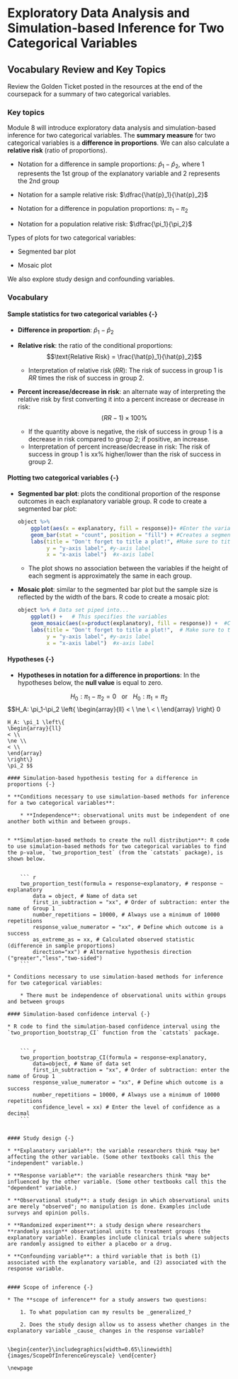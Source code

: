# Exploratory Data Analysis and Simulation-based Inference for Two Categorical Variables

## Vocabulary Review and Key Topics

Review the Golden Ticket posted in the resources at the end of the coursepack for a summary of two categorical variables.

### Key topics

Module 8 will introduce exploratory data analysis and simulation-based inference for two categorical variables. The **summary measure** for two categorical variables is a **difference in proportions**. We can also calculate a **relative risk** (ratio of proportions).

* Notation for a difference in sample proportions: $\hat{p}_1 - \hat{p}_2$, where 1 represents the 1st group of the explanatory variable and 2 represents the 2nd group

* Notation for a sample relative risk: $\dfrac{\hat{p}_1}{\hat{p}_2}$

* Notation for a difference in population proportions: $\pi_1 - \pi_2$

* Notation for a population relative risk: $\dfrac{\pi_1}{\pi_2}$

Types of plots for two categorical variables:

* Segmented bar plot

* Mosaic plot

We also explore study design and confounding variables.

### Vocabulary

#### Sample statistics for two categorical variables {-}

* **Difference in proportion**: $\hat{p}_1 - \hat{p}_2$
    
* **Relative risk**: the ratio of the conditional proportions:
$$\text{Relative Risk} = \frac{\hat{p}_1}{\hat{p}_2}$$
    
    * Interpretation of relative risk ($RR$):  The risk of success in group 1 is $RR$ times the risk of success in group 2.

* **Percent increase/decrease in risk**: an alternate way of interpreting the relative risk by first converting it into a percent increase or decrease in risk:
$$(RR-1) \times 100\%$$
    * If the quantity above is negative, the risk of success in group 1 is a decrease in risk compared to group 2; if positive, an increase.   
    * Interpretation of percent increase/decrease in risk: The risk of success in group 1 is xx\% higher/lower than the risk of success in group 2.

#### Plotting two categorical variables {-}

* **Segmented bar plot**: plots the conditional proportion of the response outcomes in each explanatory variable group. R code to create a segmented bar plot:
    
    ``` r
    object %>%
        ggplot(aes(x = explanatory, fill = response))+ #Enter the variables to plot
        geom_bar(stat = "count", position = "fill") + #Creates a segmented bar plot
        labs(title = "Don't forget to title a plot!", #Make sure to title your plot
             y = "y-axis label", #y-axis label
             x = "x-axis label")  #x-axis label
    ```

    * The plot shows no association between the variables if the height of each segment is approximately the same in each group.
    
* **Mosaic plot**: similar to the segmented bar plot but the sample size is reflected by the width of the bars. R code to create a mosaic plot:
    
    ``` r
    object %>% # Data set piped into...
        ggplot() +   # This specifies the variables
        geom_mosaic(aes(x=product(explanatory), fill = response)) +  #Creates a mosaic plot
        labs(title = "Don't forget to title a plot!",  # Make sure to title your plot
             y = "y-axis label", #y-axis label
             x = "x-axis label")  #x-axis label
    ```


#### Hypotheses {-}

* **Hypotheses in notation for a difference in proportions**: In the hypotheses below, the **null value** is equal to zero.

$$H_0: \pi_1-\pi_2 = 0 ~~~ \text{or}~~~ H_0: \pi_1 = \pi_2$$
$$H_A: \pi_1-\pi_2 \left\{
\begin{array}{ll}
< \\
\ne \\
< \\
\end{array}
\right\}
0 
~~~ \text{or}~~~
H_A: \pi_1 \left\{
\begin{array}{ll}
< \\
\ne \\
< \\
\end{array}
\right\}
\pi_2 $$

#### Simulation-based hypothesis testing for a difference in proportions {-}

* **Conditions necessary to use simulation-based methods for inference  for a two categorical variables**:

    * **Independence**: observational units must be independent of one another both within and between groups.
    

* **Simulation-based methods to create the null distribution**: R code to use simulation-based methods for two categorical variables to find the p-value, `two_proportion_test` (from the `catstats` package), is shown below.  

    
    ``` r
    two_proportion_test(formula = response~explanatory, # response ~ explanatory
        data = object, # Name of data set
        first_in_subtraction = "xx", # Order of subtraction: enter the name of Group 1
        number_repetitions = 10000, # Always use a minimum of 10000 repetitions
        response_value_numerator = "xx", # Define which outcome is a success
        as_extreme_as = xx, # Calculated observed statistic (difference in sample proportions)
        direction="xx") # Alternative hypothesis direction ("greater","less","two-sided")
    ```

* Conditions necessary to use simulation-based methods for inference for two categorical variables:

    * There must be independence of observational units within groups and between groups
    
#### Simulation-based confidence interval {-}

* R code to find the simulation-based confidence interval using the `two_proportion_bootstrap_CI` function from the `catstats` package.

    
    ``` r
    two_proportion_bootstrap_CI(formula = response~explanatory, 
        data=object, # Name of data set
        first_in_subtraction = "xx", # Order of subtraction: enter the name of Group 1
        response_value_numerator = "xx", # Define which outcome is a success 
        number_repetitions = 10000, # Always use a minimum of 10000 repetitions
        confidence_level = xx) # Enter the level of confidence as a decimal
    ```
    

#### Study design {-}

* **Explanatory variable**: the variable researchers think *may be* affecting the other variable. (Some other textbooks call this the "independent" variable.)
    
* **Response variable**: the variable researchers think *may be* influenced by the other variable. (Some other textbooks call this the "dependent" variable.)

* **Observational study**: a study design in which observational units are merely "observed"; no manipulation is done. Examples include surveys and opinion polls.

* **Randomized experiment**: a study design where researchers **randomly assign** observational units to treatment groups (the explanatory variable). Examples include clinical trials where subjects are randomly assigned to either a placebo or a drug.

* **Confounding variable**: a third variable that is both (1) associated with the explanatory variable, and (2) associated with the response variable.


#### Scope of inference {-}

* The **scope of inference** for a study answers two questions:

    1. To what population can my results be _generalized_?
    
    2. Does the study design allow us to assess whether changes in the explanatory variable _cause_ changes in the response variable?


\begin{center}\includegraphics[width=0.65\linewidth]{images/ScopeOfInferenceGreyscale} \end{center}

\newpage
